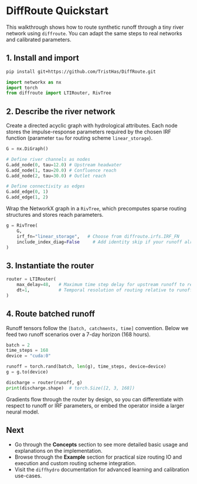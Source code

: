 # DiffRoute Quickstart

This walkthrough shows how to route synthetic runoff through a tiny river network using `diffroute`. You can adapt the same steps to real networks and calibrated parameters.

## 1. Install and import

```bash
pip install git+https://github.com/TristHas/DiffRoute.git
```

```python
import networkx as nx
import torch
from diffroute import LTIRouter, RivTree
```

## 2. Describe the river network

Create a directed acyclic graph with hydrological attributes. 
Each node stores the impulse-response parameters required by the chosen IRF function (parameter `tau` for routing scheme `linear_storage`).

```python
G = nx.DiGraph()

# Define river channels as nodes
G.add_node(0, tau=12.0) # Upstream headwater
G.add_node(1, tau=20.0) # Confluence reach
G.add_node(2, tau=30.0) # Outlet reach

# Define connectivity as edges
G.add_edge(0, 1)
G.add_edge(1, 2)
```

Wrap the NetworkX graph in a `RivTree`, which precomputes sparse routing structures and stores reach parameters.

```python
g = RivTree(
    G,
    irf_fn="linear_storage",   # Choose from diffroute.irfs.IRF_FN
    include_index_diag=False     # Add identity skip if your runoff already includes local discharge
)
```

## 3. Instantiate the router

```python
router = LTIRouter(
    max_delay=48,   # Maximum time step delay for upstream runoff to reach downstream
    dt=1,           # Temporal resolution of routing relative to runoff resolution
)
```

## 4. Route batched runoff

Runoff tensors follow the `[batch, catchments, time]` convention. Below we feed two runoff scenarios over a 7-day horizon (168 hours).

```python
batch = 2
time_steps = 168
device = "cuda:0"

runoff = torch.rand(batch, len(g), time_steps, device=device)
g = g.to(device)

discharge = router(runoff, g)
print(discharge.shape)  # torch.Size([2, 3, 168])
```

Gradients flow through the router by design, so you can differentiate with respect to runoff or IRF parameters, or embed the operator inside a larger neural model.

## Next
- Go through the **Concepts** section to see more detailed basic usage and explanations on the implementation.
- Browse through the **Example** section for practical size routing IO and execution and custom routing scheme integration.
- Visit the `diffhydro` documentation for advanced learning and calibration use-cases.
